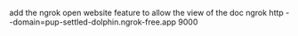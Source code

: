 add the ngrok open website feature to allow the view of the doc
ngrok http --domain=pup-settled-dolphin.ngrok-free.app 9000

